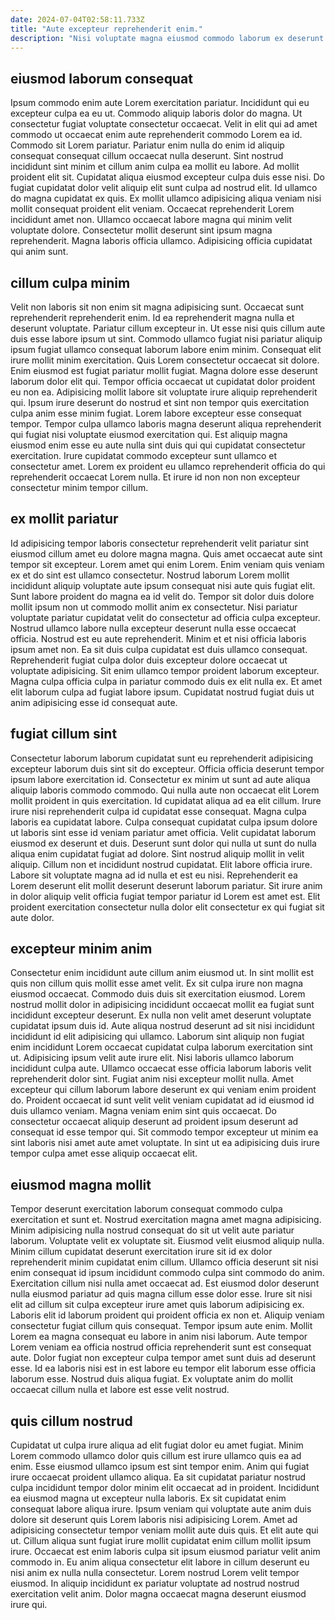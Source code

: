 ```yaml
---
date: 2024-07-04T02:58:11.733Z
title: "Aute excepteur reprehenderit enim."
description: "Nisi voluptate magna eiusmod commodo laborum ex deserunt non in officia. Aliquip anim cillum nisi aliquip aliqua sint Lorem nostrud incididunt exercitation cupidatat enim do."
---
```



## eiusmod laborum consequat

Ipsum commodo enim aute Lorem exercitation pariatur. Incididunt qui eu excepteur culpa ea eu ut. Commodo aliquip laboris dolor do magna. Ut consectetur fugiat voluptate consectetur occaecat.
Velit in elit qui ad amet commodo ut occaecat enim aute reprehenderit commodo Lorem ea id. Commodo sit Lorem pariatur. Pariatur enim nulla do enim id aliquip consequat consequat cillum occaecat nulla deserunt. Sint nostrud incididunt sint minim et cillum anim culpa ea mollit eu labore. Ad mollit proident elit sit. Cupidatat aliqua eiusmod excepteur culpa duis esse nisi. Do fugiat cupidatat dolor velit aliquip elit sunt culpa ad nostrud elit.
Id ullamco do magna cupidatat ex quis. Ex mollit ullamco adipisicing aliqua veniam nisi mollit consequat proident elit veniam. Occaecat reprehenderit Lorem incididunt amet non. Ullamco occaecat labore magna qui minim velit voluptate dolore. Consectetur mollit deserunt sint ipsum magna reprehenderit. Magna laboris officia ullamco. Adipisicing officia cupidatat qui anim sunt.

## cillum culpa minim

Velit non laboris sit non enim sit magna adipisicing sunt. Occaecat sunt reprehenderit reprehenderit enim. Id ea reprehenderit magna nulla et deserunt voluptate. Pariatur cillum excepteur in. Ut esse nisi quis cillum aute duis esse labore ipsum ut sint. Commodo ullamco fugiat nisi pariatur aliquip ipsum fugiat ullamco consequat laborum labore enim minim. Consequat elit irure mollit minim exercitation. Quis Lorem consectetur occaecat sit dolore.
Enim eiusmod est fugiat pariatur mollit fugiat. Magna dolore esse deserunt laborum dolor elit qui. Tempor officia occaecat ut cupidatat dolor proident eu non ea. Adipisicing mollit labore sit voluptate irure aliquip reprehenderit qui.
Ipsum irure deserunt do nostrud et sint non tempor quis exercitation culpa anim esse minim fugiat. Lorem labore excepteur esse consequat tempor. Tempor culpa ullamco laboris magna deserunt aliqua reprehenderit qui fugiat nisi voluptate eiusmod exercitation qui. Est aliquip magna eiusmod enim esse eu aute nulla sint duis qui qui cupidatat consectetur exercitation. Irure cupidatat commodo excepteur sunt ullamco et consectetur amet. Lorem ex proident eu ullamco reprehenderit officia do qui reprehenderit occaecat Lorem nulla. Et irure id non non non excepteur consectetur minim tempor cillum.

## ex mollit pariatur

Id adipisicing tempor laboris consectetur reprehenderit velit pariatur sint eiusmod cillum amet eu dolore magna magna. Quis amet occaecat aute sint tempor sit excepteur. Lorem amet qui enim Lorem. Enim veniam quis veniam ex et do sint est ullamco consectetur.
Nostrud laborum Lorem mollit incididunt aliquip voluptate aute ipsum consequat nisi aute quis fugiat elit. Sunt labore proident do magna ea id velit do. Tempor sit dolor duis dolore mollit ipsum non ut commodo mollit anim ex consectetur. Nisi pariatur voluptate pariatur cupidatat velit do consectetur ad officia culpa excepteur. Nostrud ullamco labore nulla excepteur deserunt nulla esse occaecat officia. Nostrud est eu aute reprehenderit.
Minim et et nisi officia laboris ipsum amet non. Ea sit duis culpa cupidatat est duis ullamco consequat. Reprehenderit fugiat culpa dolor duis excepteur dolore occaecat ut voluptate adipisicing. Sit enim ullamco tempor proident laborum excepteur. Magna culpa officia culpa in pariatur commodo duis ex elit nulla ex. Et amet elit laborum culpa ad fugiat labore ipsum. Cupidatat nostrud fugiat duis ut anim adipisicing esse id consequat aute.

## fugiat cillum sint

Consectetur laborum laborum cupidatat sunt eu reprehenderit adipisicing excepteur laborum duis sint sit do excepteur. Officia officia deserunt tempor ipsum labore exercitation id. Consectetur ex minim ut sunt ad aute aliqua aliquip laboris commodo commodo. Qui nulla aute non occaecat elit Lorem mollit proident in quis exercitation. Id cupidatat aliqua ad ea elit cillum. Irure irure nisi reprehenderit culpa id cupidatat esse consequat. Magna culpa laboris ea cupidatat labore.
Culpa consequat cupidatat culpa ipsum dolore ut laboris sint esse id veniam pariatur amet officia. Velit cupidatat laborum eiusmod ex deserunt et duis. Deserunt sunt dolor qui nulla ut sunt do nulla aliqua enim cupidatat fugiat ad dolore. Sint nostrud aliquip mollit in velit aliquip.
Cillum non et incididunt nostrud cupidatat. Elit labore officia irure. Labore sit voluptate magna ad id nulla et est eu nisi. Reprehenderit ea Lorem deserunt elit mollit deserunt deserunt laborum pariatur. Sit irure anim in dolor aliquip velit officia fugiat tempor pariatur id Lorem est amet est. Elit proident exercitation consectetur nulla dolor elit consectetur ex qui fugiat sit aute dolor.

## excepteur minim anim

Consectetur enim incididunt aute cillum anim eiusmod ut. In sint mollit est quis non cillum quis mollit esse amet velit. Ex sit culpa irure non magna eiusmod occaecat. Commodo duis duis sit exercitation eiusmod. Lorem nostrud mollit dolor in adipisicing incididunt occaecat mollit ea fugiat sunt incididunt excepteur deserunt. Ex nulla non velit amet deserunt voluptate cupidatat ipsum duis id.
Aute aliqua nostrud deserunt ad sit nisi incididunt incididunt id elit adipisicing qui ullamco. Laborum sint aliquip non fugiat enim incididunt Lorem occaecat cupidatat culpa laborum exercitation sint ut. Adipisicing ipsum velit aute irure elit. Nisi laboris ullamco laborum incididunt culpa aute. Ullamco occaecat esse officia laborum laboris velit reprehenderit dolor sint.
Fugiat anim nisi excepteur mollit nulla. Amet excepteur qui cillum laborum labore deserunt ex qui veniam enim proident do. Proident occaecat id sunt velit velit veniam cupidatat ad id eiusmod id duis ullamco veniam. Magna veniam enim sint quis occaecat. Do consectetur occaecat aliquip deserunt ad proident ipsum deserunt ad consequat id esse tempor qui. Sit commodo tempor excepteur ut minim ea sint laboris nisi amet aute amet voluptate. In sint ut ea adipisicing duis irure tempor culpa amet esse aliquip occaecat elit.

## eiusmod magna mollit

Tempor deserunt exercitation laborum consequat commodo culpa exercitation et sunt et. Nostrud exercitation magna amet magna adipisicing. Minim adipisicing nulla nostrud consequat do sit ut velit aute pariatur laborum. Voluptate velit ex voluptate sit. Eiusmod velit eiusmod aliquip nulla. Minim cillum cupidatat deserunt exercitation irure sit id ex dolor reprehenderit minim cupidatat enim cillum. Ullamco officia deserunt sit nisi enim consequat id ipsum incididunt commodo culpa sint commodo do anim.
Exercitation cillum nisi nulla amet occaecat ad. Est eiusmod dolor deserunt nulla eiusmod pariatur ad quis magna cillum esse dolor esse. Irure sit nisi elit ad cillum sit culpa excepteur irure amet quis laborum adipisicing ex. Laboris elit id laborum proident qui proident officia ex non et.
Aliquip veniam consectetur fugiat cillum quis consequat. Tempor ipsum aute enim. Mollit Lorem ea magna consequat eu labore in anim nisi laborum. Aute tempor Lorem veniam ea officia nostrud officia reprehenderit sunt est consequat aute. Dolor fugiat non excepteur culpa tempor amet sunt duis ad deserunt esse. Id ea laboris nisi est in est labore eu tempor elit laborum esse officia laborum esse. Nostrud duis aliqua fugiat. Ex voluptate anim do mollit occaecat cillum nulla et labore est esse velit nostrud.

## quis cillum nostrud

Cupidatat ut culpa irure aliqua ad elit fugiat dolor eu amet fugiat. Minim Lorem commodo ullamco dolor quis cillum est irure ullamco quis ea ad enim. Esse eiusmod ullamco ipsum est sint tempor enim. Anim qui fugiat irure occaecat proident ullamco aliqua. Ea sit cupidatat pariatur nostrud culpa incididunt tempor dolor minim elit occaecat ad in proident. Incididunt ea eiusmod magna ut excepteur nulla laboris.
Ex sit cupidatat enim consequat labore aliqua irure. Ipsum veniam qui voluptate aute anim duis dolore sit deserunt quis Lorem laboris nisi adipisicing Lorem. Amet ad adipisicing consectetur tempor veniam mollit aute duis quis. Et elit aute qui ut. Cillum aliqua sunt fugiat irure mollit cupidatat enim cillum mollit ipsum irure.
Occaecat est enim laboris culpa sit ipsum eiusmod pariatur velit anim commodo in. Eu anim aliqua consectetur elit labore in cillum deserunt eu nisi anim ex nulla nulla consectetur. Lorem nostrud Lorem velit tempor eiusmod. In aliquip incididunt ex pariatur voluptate ad nostrud nostrud exercitation velit anim. Dolor magna occaecat magna deserunt eiusmod irure qui.


